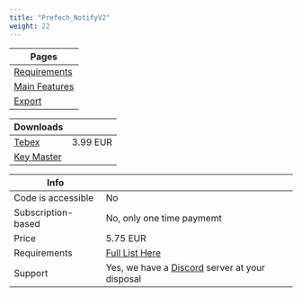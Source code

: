 ```yaml
---
title: "Prefech_NotifyV2"
weight: 22
---
```


Pages |
--- |
[Requirements](./requirments) |
[Main Features](./features) |
[Export](./export) |

Downloads | |
--- | -- |
[Tebex](https://prefech.tebex.io/package/4973197) | 3.99 EUR |
[Key Master](https://keymaster.fivem.net/asset-grants) | |

Info | |
-- | -- |
Code is accessible | No |
Subscription-based | No, only one time paymemt |
Price | 5.75 EUR |
Requirements | [Full List Here](./requirments.md) |
Support | Yes, we have a [Discord](https://discord.gg/prefech) server at your disposal
